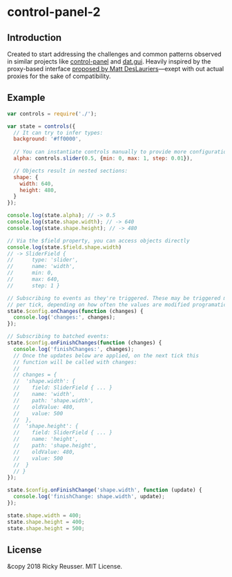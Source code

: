 # control-panel-2

## Introduction

Created to start addressing the challenges and common patterns observed in similar projects like [control-panel](https://www.npmjs.com/package/control-panel) and [dat.gui](https://github.com/dataarts/dat.gui). Heavily inspired by the proxy-based interface [proposed by Matt DesLauriers](https://twitter.com/mattdesl/status/1018541276340187136)—exept with out actual proxies for the sake of compatibility.

## Example

```javascript
var controls = require('./');

var state = controls({
  // It can try to infer types:
  background: '#ff0000',
  
  // You can instantiate controls manually to provide more configuration
  alpha: controls.slider(0.5, {min: 0, max: 1, step: 0.01}),

  // Objects result in nested sections:
  shape: {
    width: 640,
    height: 480,
  }
});

console.log(state.alpha); // -> 0.5
console.log(state.shape.width); // -> 640
console.log(state.shape.height); // -> 480

// Via the $field property, you can access objects directly
console.log(state.$field.shape.width)
// -> SliderField {
//      type: 'slider',
//      name: 'width',
//      min: 0,
//      max: 640,
//      step: 1 }

// Subscribing to events as they're triggered. These may be triggered many times
// per tick, depending on how often the values are modified programatically.
state.$config.onChanges(function (changes) {
  console.log('changes:', changes);
});

// Subscribing to batched events:
state.$config.onFinishChanges(function (changes) {
  console.log('finishChanges:', changes);
  // Once the updates below are applied, on the next tick this
  // function will be called with changes:
  //
  // changes = {
  //  'shape.width': {
  //    field: SliderField { ... }
  //    name: 'width',
  //    path: 'shape.width',
  //    oldValue: 480,
  //    value: 500
  //  },
  //  'shape.height': {
  //    field: SliderField { ... }
  //    name: 'height',
  //    path: 'shape.height',
  //    oldValue: 480,
  //    value: 500
  //  }
  // }
});

state.$config.onFinishChange('shape.width', function (update) {
  console.log('finishChange: shape.width', update);
});

state.shape.width = 400;
state.shape.height = 400;
state.shape.height = 500;
```

## License

&copy 2018 Ricky Reusser. MIT License.
